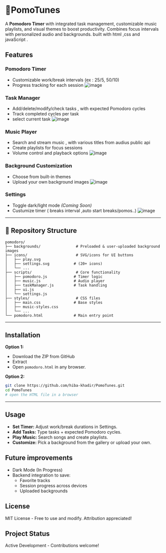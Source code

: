 # 🍅PomoTunes 

A **Pomodoro Timer** with integrated task management, customizable music playlists, and visual themes to boost productivity. Combines focus intervals with personalized audio and backgrounds.
built with html ,css and javaScript .

## Features

### Pomodoro Timer
- Customizable work/break intervals (ex : 25/5, 50/10)
- Progress tracking for each session
 ![image](https://github.com/hiba-khadir/Pomodoro-website/blob/main/Demo-screenShots/landing-page.png)

### Task Manager
- Add/delete/modify/check tasks , with expected Pomodoro cycles
- Track completed cycles per task
- select current task
 ![image](https://github.com/hiba-khadir/Pomodoro-website/blob/main/Demo-screenShots/taskManger.png)

### Music Player
- Search and stream music , with various titles from audius public api
- Create playlists for focus sessions
- Volume control and playback options
  ![image](https://github.com/user-attachments/assets/902a2685-9d67-4780-908a-b6e6981ebcb9)
  
### Background Customization
- Choose from built-in themes
- Upload your own background images
 ![image](https://github.com/hiba-khadir/Pomodoro-website/blob/main/Demo-screenShots/background-picker.png)

### Settings
- Toggle dark/light mode *(Coming Soon)*
- Custumize timer ( breaks interval ,auto start breaks/pomos..)
  ![image](https://github.com/user-attachments/assets/937774f3-5d22-41e7-becd-f17d66d793d9)


---

## 📂 Repository Structure

```
pomodoro/
├── backgrounds/                # Preloaded & user-uploaded background images
├── icons/                      # SVG/icons for UI buttons
│   ├── play.svg
│   ├── settings.svg           # (20+ icons)
│   └── ...
├── scripts/                    # Core functionality
│   ├── pomodoro.js            # Timer logic
│   ├── music.js               # Audio player
│   ├── taskManager.js         # Task handling
│   ├── ui.js
│   └── settings.js
├── styles/                     # CSS files
│   ├── main.css               # Base styles
│   ├── music-styles.css
│   └── ...
└── pomodoro.html              # Main entry point
```

---

## Installation

**Option 1:**
- Download the ZIP from GitHub 
- Extract
- Open `pomodoro.html` in any browser.

**Option 2:**
```bash
git clone https://github.com/hiba-khadir/PomoTunes.git
cd PomoTunes
# open the HTML file in a browser
```

---

## Usage

- **Set Timer:** Adjust work/break durations in Settings.
- **Add Tasks:** Type tasks + expected Pomodoro cycles.
- **Play Music:** Search songs and create playlists.
- **Customize:** Pick a background from the gallery or upload your own.

## Future improvements

- Dark Mode (In Progress)
- Backend integration to save:
  - Favorite tracks
  - Session progress across devices
  - Uploaded backgrounds
    
## License

MIT License - Free to use and modify. Attribution appreciated!

## Project Status

Active Development - Contributions welcome!
